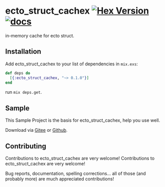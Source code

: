# ecto_struct_cachex  [![Hex Version](https://img.shields.io/hexpm/v/ecto_struct_cachex.svg)](https://hex.pm/packages/ecto_struct_cachex) [![docs](https://img.shields.io/badge/docs-hexpm-blue.svg)](https://hexdocs.pm/ecto_struct_cachex/)
in-memory cache for ecto struct.
## Installation
Add ecto_struct_cachex to your list of dependencies in `mix.exs`:
```elixir
def deps do
  [{:ecto_struct_cachex, "~> 0.1.0"}]
end
```
run `mix deps.get`.

## Sample
This Sample Project is the basis for ecto_struct_cachex, help you use well. 

Download via [Gitee](https://gitee.com/lizhaochao/ecto_struct_cachex_sample) or [Github](https://github.com/lizhaochao/ecto_struct_cachex_sample).

## Contributing
Contributions to ecto_struct_cachex are very welcome!
Contributions to ecto_struct_cachex are very welcome!

Bug reports, documentation, spelling corrections... all of those (and probably more) are much appreciated contributions!
